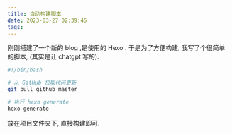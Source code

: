 ```yaml
---
title: 自动构建脚本
date: 2023-03-27 02:39:45
tags:
---
```


刚刚搭建了一个新的 blog ,是使用的 Hexo . 于是为了方便构建, 我写了个很简单的脚本, (其实是让 chatgpt 写的).

```bash
#!/bin/bash

# 从 GitHub 拉取代码更新
git pull github master

# 执行 hexo generate
hexo generate
```

放在项目文件夹下, 直接构建即可.